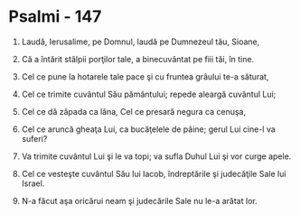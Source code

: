# Psalmi - 147

1. Laudă, Ierusalime, pe Domnul, laudă pe Dumnezeul tău, Sioane, 

2. Că a întărit stâlpii porţilor tale, a binecuvântat pe fiii tăi, în tine. 

3. Cel ce pune la hotarele tale pace şi cu fruntea grâului te-a săturat, 

4. Cel ce trimite cuvântul Său pământului; repede aleargă cuvântul Lui; 

5. Cel ce dă zăpada ca lâna, Cel ce presară negura ca cenuşa, 

6. Cel ce aruncă gheaţa Lui, ca bucăţelele de pâine; gerul Lui cine-l va suferi? 

7. Va trimite cuvântul Lui şi le va topi; va sufla Duhul Lui şi vor curge apele. 

8. Cel ce vesteşte cuvântul Său lui Iacob, îndreptările şi judecăţile Sale lui Israel. 

9. N-a făcut aşa oricărui neam şi judecările Sale nu le-a arătat lor. 

